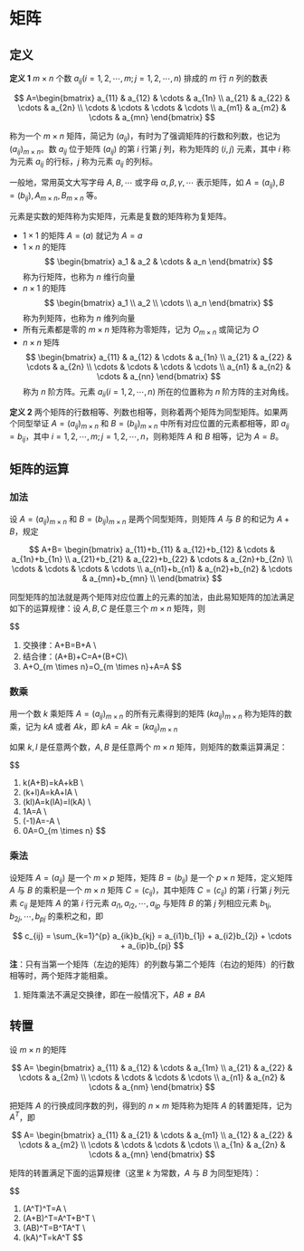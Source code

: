<!--
 * @Github       : https://github.com/superzhc/BigData-A-Question
 * @Author       : SUPERZHC
 * @CreateDate   : 2020-12-01 18:50:20
 * @LastEditTime : 2020-12-14 13:47:00
 * @Copyright 2020 SUPERZHC
-->
# 矩阵

## 定义

**定义 1**  $m \times n$ 个数 $a_{ij}(i=1,2, \cdots ,m;j=1,2, \cdots ,n)$ 排成的 $m$ 行 $n$ 列的数表

$$
A=\begin{bmatrix}
a_{11} & a_{12} & \cdots & a_{1n} \\ 
a_{21} & a_{22} & \cdots & a_{2n} \\ 
\cdots & \cdots & \cdots & \cdots \\ 
a_{m1} & a_{m2} & \cdots & a_{mn}
\end{bmatrix}
$$

称为一个 $m \times n$ 矩阵，简记为 $(a_{ij})$，有时为了强调矩阵的行数和列数，也记为 $(a_{ij})_{m \times n}$。数 $a_{ij}$ 位于矩阵 $(a_{ij})$ 的第 $i$ 行第 $j$ 列，称为矩阵的 $(i , j)$ 元素，其中 $i$ 称为元素 $a_{ij}$ 的行标，$j$ 称为元素 $a_{ij}$ 的列标。

一般地，常用英文大写字母 $A,B, \cdots$ 或字母 $\alpha,\beta,\gamma,\cdots$ 表示矩阵，如 $A=(a_{ij}),B=(b_{ij}),A_{m \times n},B_{m \times n}$ 等。

元素是实数的矩阵称为实矩阵，元素是复数的矩阵称为复矩阵。

- $1 \times 1$ 的矩阵 $A=(a)$ 就记为 $A=a$
- $1 \times n$ 的矩阵
    $$
    \begin{bmatrix}
    a_1 & a_2 & \cdots & a_n
    \end{bmatrix}
    $$
    称为行矩阵，也称为 $n$ 维行向量
- $n \times 1$ 的矩阵
    $$
    \begin{bmatrix}
        a_1 \\
        a_2 \\
        \cdots \\
        a_n
    \end{bmatrix}
    $$
    称为列矩阵，也称为 $n$ 维列向量
- 所有元素都是零的 $m \times n$ 矩阵称为零矩阵，记为 $O_{m \times n}$ 或简记为 $O$
- $n \times n$ 矩阵
    $$
    \begin{bmatrix}
        a_{11} & a_{12} & \cdots & a_{1n} \\
        a_{21} & a_{22} & \cdots & a_{2n} \\ 
        \cdots & \cdots & \cdots & \cdots \\ 
        a_{n1} & a_{n2} & \cdots & a_{nn}
    \end{bmatrix}
    $$
    称为 $n$ 阶方阵。元素 $a_{ii}(i=1,2, \cdots ,n)$ 所在的位置称为 $n$ 阶方阵的主对角线。

**定义 2**  两个矩阵的行数相等、列数也相等，则称着两个矩阵为同型矩阵。如果两个同型举证 $A=(a_{ij})_{m \times n}$ 和 $B=(b_{ij})_{m \times n}$  中所有对应位置的元素都相等，即 $a_{ij}=b_{ij}$，其中 $i=1,2, \cdots , m;j=1,2, \cdots , n$，则称矩阵 $A$ 和 $B$ 相等，记为 $A=B$。

## 矩阵的运算

### 加法

设 $A=(a_{ij})_{m \times n}$ 和 $B=(b_{ij})_{m \times n}$ 是两个同型矩阵，则矩阵 $A$ 与 $B$ 的和记为 $A+B$，规定

$$
A+B=
\begin{bmatrix}
    a_{11}+b_{11} & a_{12}+b_{12} & \cdots & a_{1n}+b_{1n} \\
    a_{21}+b_{21} & a_{22}+b_{22} & \cdots & a_{2n}+b_{2n} \\
    \cdots & \cdots & \cdots & \cdots \\ 
    a_{n1}+b_{n1} & a_{n2}+b_{n2} & \cdots & a_{mn}+b_{mn} \\  
\end{bmatrix}
$$

同型矩阵的加法就是两个矩阵对应位置上的元素的加法，由此易知矩阵的加法满足如下的运算规律：设 $A,B,C$ 是任意三个 $m \times n$ 矩阵，则

$$
1. 交换律：A+B=B+A \\
2. 结合律：(A+B)+C=A+(B+C)\\
3. A+O_{m \times n}=O_{m \times n}+A=A
$$

### 数乘

用一个数 $k$ 乘矩阵 $A=(a_{ij})_{m \times n}$ 的所有元素得到的矩阵 $(ka_{ij})_{m \times n}$ 称为矩阵的数乘，记为 $kA$ 或者 $Ak$，即 $kA=Ak=(ka_{ij})_{m \times n}$

如果 $k,l$ 是任意两个数，$A,B$ 是任意两个 $m \times n$ 矩阵，则矩阵的数乘运算满足：

$$
1. k(A+B)=kA+kB \\
2. (k+l)A=kA+lA \\
3. (kl)A=k(lA)=l(kA) \\
4. 1A=A \\
5. (-1)A=-A \\
6. 0A=O_{m \times n}
$$

### 乘法

设矩阵 $A=(a_{ij})$ 是一个 $m \times p$ 矩阵，矩阵 $B=(b_{ij})$ 是一个 $p \times n$ 矩阵，定义矩阵 $A$ 与 $B$ 的乘积是一个 $m \times n$ 矩阵 $C=(c_{ij})$，其中矩阵 $C=(c_{ij})$ 的第 $i$ 行第 $j$ 列元素 $c_{ij}$ 是矩阵 $A$ 的第 $i$ 行元素 $a_{i1},a_{i2}, \cdots , a_{ip}$ 与矩阵 $B$ 的第 $j$ 列相应元素 $b_{1j},b_{2j}, \cdots ,b_{pj}$ 的乘积之和，即

$$
c_{ij} = \sum_{k=1}^{p} a_{ik}b_{kj} = a_{i1}b_{1j} + a_{i2}b_{2j} + \cdots + a_{ip}b_{pj}
$$

**注**：只有当第一个矩阵（左边的矩阵）的列数与第二个矩阵（右边的矩阵）的行数相等时，两个矩阵才能相乘。

1. 矩阵乘法不满足交换律，即在一般情况下，$AB \neq BA$

## 转置

设 $m \times n$ 的矩阵 

$$
A=
\begin{bmatrix}
    a_{11} & a_{12} & \cdots & a_{1m} \\
    a_{21} & a_{22} & \cdots & a_{2m} \\ 
    \cdots & \cdots & \cdots & \cdots \\ 
    a_{n1} & a_{n2} & \cdots & a_{nm}
\end{bmatrix}
$$

把矩阵 $A$ 的行换成同序数的列，得到的 $n \times m$ 矩阵称为矩阵 $A$ 的转置矩阵，记为 $A^T$，即

$$
A=
\begin{bmatrix}
    a_{11} & a_{21} & \cdots & a_{m1} \\
    a_{12} & a_{22} & \cdots & a_{m2} \\ 
    \cdots & \cdots & \cdots & \cdots \\ 
    a_{1n} & a_{2n} & \cdots & a_{mn}
\end{bmatrix}
$$

矩阵的转置满足下面的运算规律（这里 $k$ 为常数，$A$ 与 $B$ 为同型矩阵）：

$$
1. (A^T)^T=A \\
2. (A+B)^T=A^T+B^T \\
3. (AB)^T=B^TA^T \\
4. (kA)^T=kA^T
$$